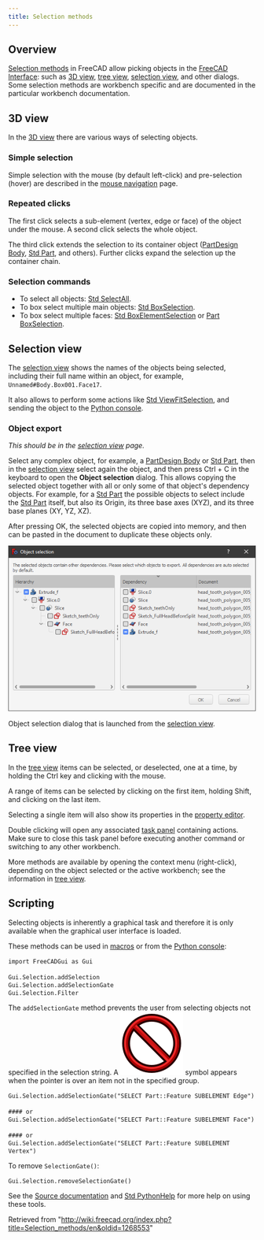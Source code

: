```yaml
---
title: Selection methods
---
```


## Overview

[Selection methods](/Selection_methods "Selection methods") in FreeCAD allow picking objects in the [FreeCAD Interface](/Interface "Interface"): such as [3D view](/3D_view "3D view"), [tree view](/Tree_view "Tree view"), [selection view](/Selection_view "Selection view"), and other dialogs. Some selection methods are workbench specific and are documented in the particular workbench documentation.

## 3D view

In the [3D view](/3D_view "3D view") there are various ways of selecting objects.

### Simple selection

Simple selection with the mouse (by default left-click) and pre-selection (hover) are described in the [mouse navigation](/Mouse_navigation "Mouse navigation") page.

### Repeated clicks

The first click selects a sub-element (vertex, edge or face) of the object under the mouse. A second click selects the whole object.

The third click extends the selection to its container object ([PartDesign Body](/PartDesign_Body "PartDesign Body"), [Std Part](/Std_Part "Std Part"), and others). Further clicks expand the selection up the container chain.

### Selection commands

- To select all objects: [Std SelectAll](/Std_SelectAll "Std SelectAll").
- To box select multiple main objects: [Std BoxSelection](/Std_BoxSelection "Std BoxSelection").
- To box select multiple faces: [Std BoxElementSelection](/Std_BoxElementSelection "Std BoxElementSelection") or [Part BoxSelection](/Part_BoxSelection "Part BoxSelection").

## Selection view

The [selection view](/Selection_view "Selection view") shows the names of the objects being selected, including their full name within an object, for example, `Unnamed#Body.Box001.Face17`.

It also allows to perform some actions like [Std ViewFitSelection](/Std_ViewFitSelection "Std ViewFitSelection"), and sending the object to the [Python console](/Python_console "Python console").

### Object export

_This should be in the [selection view](/Selection_view "Selection view") page._

Select any complex object, for example, a [PartDesign Body](/PartDesign_Body "PartDesign Body") or [Std Part](/Std_Part "Std Part"), then in the [selection view](/Selection_view "Selection view") select again the object, and then press Ctrl + C in the keyboard to open the **Object selection** dialog. This allows copying the selected object together with all or only some of that object's dependency objects. For example, for a [Std Part](/Std_Part "Std Part") the possible objects to select include the [Std Part](/Std_Part "Std Part") itself, but also its Origin, its three base axes (XYZ), and its three base planes (XY, YZ, XZ).

After pressing OK, the selected objects are copied into memory, and then can be pasted in the document to duplicate these objects only.

![](/src/assets/images/ObjectSelection.png)

Object selection dialog that is launched from the [selection view](/Selection_view "Selection view").

## Tree view

In the [tree view](/Tree_view "Tree view") items can be selected, or deselected, one at a time, by holding the Ctrl key and clicking with the mouse.

A range of items can be selected by clicking on the first item, holding Shift, and clicking on the last item.

Selecting a single item will also show its properties in the [property editor](/Property_editor "Property editor").

Double clicking will open any associated [task panel](/Task_panel "Task panel") containing actions. Make sure to close this task panel before executing another command or switching to any other workbench.

More methods are available by opening the context menu (right-click), depending on the object selected or the active workbench; see the information in [tree view](/Tree_view "Tree view").

## Scripting

Selecting objects is inherently a graphical task and therefore it is only available when the graphical user interface is loaded.

These methods can be used in [macros](/Macros "Macros") or from the [Python console](/Python_console "Python console"):

```
import FreeCADGui as Gui

Gui.Selection.addSelection
Gui.Selection.addSelectionGate
Gui.Selection.Filter

```

The `addSelectionGate` method prevents the user from selecting objects not specified in the selection string. A ![](/src/assets/images/Button_invalid.svg) symbol appears when the pointer is over an item not in the specified group.

```
Gui.Selection.addSelectionGate("SELECT Part::Feature SUBELEMENT Edge")

#### or
Gui.Selection.addSelectionGate("SELECT Part::Feature SUBELEMENT Face")

#### or
Gui.Selection.addSelectionGate("SELECT Part::Feature SUBELEMENT Vertex")

```

To remove `SelectionGate()`:

```
Gui.Selection.removeSelectionGate()

```

See the [Source documentation](/Source_documentation "Source documentation") and [Std PythonHelp](/Std_PythonHelp "Std PythonHelp") for more help on using these tools.

Retrieved from "<http://wiki.freecad.org/index.php?title=Selection_methods/en&oldid=1268553>"
